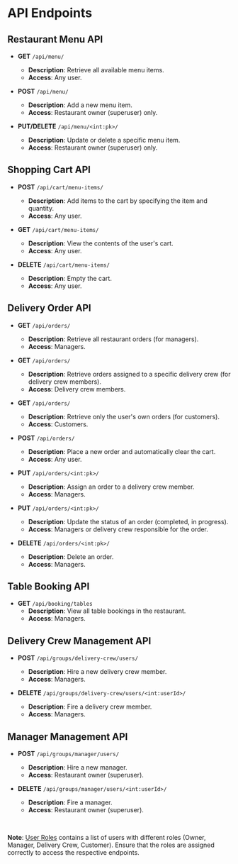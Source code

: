 # API Endpoints

## Restaurant Menu API

- **GET** `/api/menu/`
  - **Description**: Retrieve all available menu items.
  - **Access**: Any user.

- **POST** `/api/menu/`
  - **Description**: Add a new menu item.
  - **Access**: Restaurant owner (superuser) only.

- **PUT/DELETE** `/api/menu/<int:pk>/`
  - **Description**: Update or delete a specific menu item.
  - **Access**: Restaurant owner (superuser) only.

## Shopping Cart API

- **POST** `/api/cart/menu-items/`
  - **Description**: Add items to the cart by specifying the item and quantity.
  - **Access**: Any user.

- **GET** `/api/cart/menu-items/`
  - **Description**: View the contents of the user's cart.
  - **Access**: Any user.

- **DELETE** `/api/cart/menu-items/`
  - **Description**: Empty the cart.
  - **Access**: Any user.

## Delivery Order API

- **GET** `/api/orders/`
  - **Description**: Retrieve all restaurant orders (for managers).
  - **Access**: Managers.

- **GET** `/api/orders/`
  - **Description**: Retrieve orders assigned to a specific delivery crew (for delivery crew members).
  - **Access**: Delivery crew members.

- **GET** `/api/orders/`
  - **Description**: Retrieve only the user's own orders (for customers).
  - **Access**: Customers.

- **POST** `/api/orders/`
  - **Description**: Place a new order and automatically clear the cart.
  - **Access**: Any user.

- **PUT** `/api/orders/<int:pk>/`
  - **Description**: Assign an order to a delivery crew member.
  - **Access**: Managers.

- **PUT** `/api/orders/<int:pk>/`
  - **Description**: Update the status of an order (completed, in progress).
  - **Access**: Managers or delivery crew responsible for the order.

- **DELETE** `/api/orders/<int:pk>/`
  - **Description**: Delete an order.
  - **Access**: Managers.

## Table Booking API

- **GET** `/api/booking/tables`
  - **Description**: View all table bookings in the restaurant.
  - **Access**: Managers.

## Delivery Crew Management API

- **POST** `/api/groups/delivery-crew/users/`
  - **Description**: Hire a new delivery crew member.
  - **Access**: Managers.

- **DELETE** `/api/groups/delivery-crew/users/<int:userId>/`
  - **Description**: Fire a delivery crew member.
  - **Access**: Managers.

## Manager Management API

- **POST** `/api/groups/manager/users/`
  - **Description**: Hire a new manager.
  - **Access**: Restaurant owner (superuser).

- **DELETE** `/api/groups/manager/users/<int:userId>/`
  - **Description**: Fire a manager.
  - **Access**: Restaurant owner (superuser).

<br>

**Note**: [User Roles](./Users.md) contains a list of users with different roles (Owner, Manager, Delivery Crew, Customer). Ensure that the roles are assigned correctly to access the respective endpoints.
